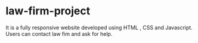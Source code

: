 # law-firm-project
It is a fully responsive website developed using HTML , CSS and Javascript.
Users can contact law fim and ask for help.
